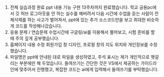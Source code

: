 1. 전체 실습과정 완료 ppt 내용 기능 구현 13주차까지 완료했습니다. 학교 공용pc에서 깃 허브 로그아웃을 안 하는 실수를 해버려서 다음 시간에 수업을 듣는 사람이 전체삭제를 하는 사고가 벌어져서, ppt에 있는 추가 소스코드만을 보고 최대한 비슷하게 코드를 작성해나갔습니다.
2. 응용 문제 / 연습문제 수업시간에 구글링/ai를 이용해서 풀어보고, 시험 준비를 할 때 주의 깊게 공부했습니다.
3. 홈페이지 내용 수정 회원가입 창 디자인, 프로핑 창의 지도 위치와 개인정보를 수정했습니다.
4. 파일명은 ppt에 안내된 대로 파일을 생성하였고, 주석 표시는 제가 개인적으로 햇갈리는 부분에만 해 두었습니다. 들여쓰기는 간단한 것은 VS에서 제공하는 가이드라인에 맞추어서 진행했고, 복잡한 코드는 ai에게 입력해서 들여쓰기를 부탁했습니다.
